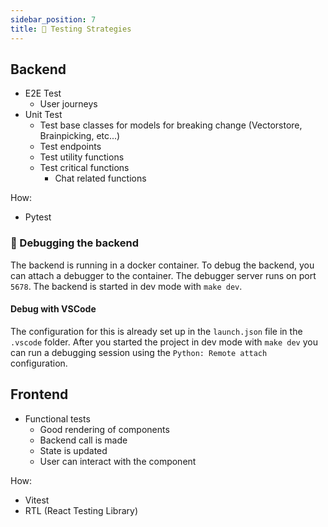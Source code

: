 ```yaml
---
sidebar_position: 7
title: 🧪 Testing Strategies
---
```


## Backend

- E2E Test
  - User journeys
- Unit Test
  - Test base classes for models for breaking change (Vectorstore, Brainpicking, etc...)
  - Test endpoints
  - Test utility functions
  - Test critical functions
    - Chat related functions

How:

- Pytest

### 🐛 Debugging the backend

The backend is running in a docker container. To debug the backend, you can attach a debugger to the container. The debugger server runs on port `5678`. The backend is started in dev mode with `make dev`.

#### Debug with VSCode

The configuration for this is already set up in the `launch.json` file in the `.vscode` folder. After you started the project in dev mode with `make dev` you can run a debugging session using the `Python: Remote attach` configuration.

## Frontend

- Functional tests
  - Good rendering of components
  - Backend call is made
  - State is updated
  - User can interact with the component

How:

- Vitest
- RTL (React Testing Library)
